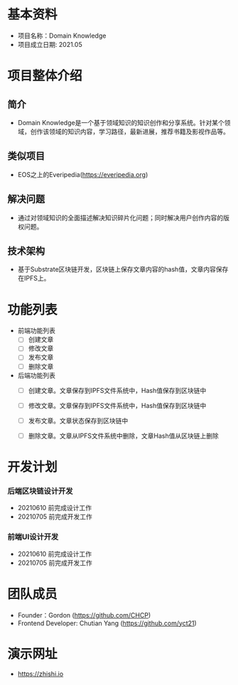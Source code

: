 # 基本资料
- 项目名称：Domain Knowledge
- 项目成立日期: 2021.05

# 项目整体介绍
## 简介
- Domain Knowledge是一个基于领域知识的知识创作和分享系统。针对某个领域，创作该领域的知识内容，学习路径，最新进展，推荐书籍及影视作品等。

## 类似项目 
- EOS之上的Everipedia(https://everipedia.org)

## 解决问题 
- 通过对领域知识的全面描述解决知识碎片化问题；同时解决用户创作内容的版权问题。

## 技术架构
- 基于Substrate区块链开发，区块链上保存文章内容的hash值，文章内容保存在IPFS上。

# 功能列表
- 前端功能列表
  - [ ] 创建文章
  - [ ] 修改文章
  - [ ] 发布文章
  - [ ] 删除文章

- 后端功能列表
  - [ ] 创建文章。文章保存到IPFS文件系统中，Hash值保存到区块链中
  - [ ] 修改文章。文章保存到IPFS文件系统中，Hash值保存到区块链中
  - [ ] 发布文章。文章状态保存到区块链中
  - [ ] 删除文章。文章从IPFS文件系统中删除，文章Hash值从区块链上删除


# 开发计划
### 后端区块链设计开发
- 20210610 前完成设计工作
- 20210705 前完成开发工作

### 前端UI设计开发
- 20210610 前完成设计工作
- 20210705 前完成开发工作

# 团队成员
- Founder：Gordon (https://github.com/CHCP)
- Frontend Developer: Chutian Yang (https://github.com/yct21)

# 演示网址
- https://zhishi.io